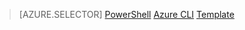 > [AZURE.SELECTOR]
[PowerShell](virtual-network-create-udr-arm-ps)
[Azure CLI](virtual-network-create-udr-arm-cli)
[Template](virtual-network-create-udr-arm-template)
